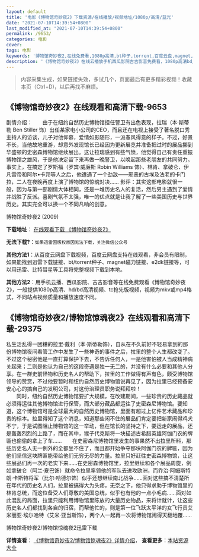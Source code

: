 ```yaml
---
layout: default
title: '电影《博物馆奇妙夜2》下载资源/在线播放/视频地址/1080p/高清/蓝光'
date: "2021-07-10T14:39:54+0800"
last_modified_at: "2021-07-10T14:39:54+0800"
permalink: /9653/
categories: 电影
cover:
tags: 电影
keywords: '博物馆奇妙夜2,在线免费看,1080p高清,bt种子,torrent,百度云盘,magnet,磁力链,迅雷下载资源'
description: '《博物馆奇妙夜2》在线云播放手机西瓜影院吉吉影音免费看，1080p高清bd/hd未删减完整版和tc抢先枪版，mkv/mp4格式，附带bt/torrent种子、magnet/磁力链、百度云盘、网盘资源迅雷下载链接'
---
```


>内容采集生成，如果链接失效，多试几个，页面最后有更多精彩视频！收藏本页（Ctrl+D)，以后再找不麻烦。


## 《博物馆奇妙夜2》在线观看和高清下载-9653

剧情介绍：　　由于在纽约自然历史博物馆担任警卫有出色表现，拉瑞（本·斯蒂勒 Ben Stiller 饰）出任某家电小公司的CEO，而且还在电视上接受了著名脱口秀主持人的访谈，儿子对他仰慕，爱情如影随形，一派春风得意的样子。不过，好景不长，当他故地重游，却意外发现馆长已经因为更新展览并准备把过时的展品挪到华盛顿的史密森博物馆继续展出。这让拉瑞感到有些气愤，他觉得自己有责任重振博物馆之雄风，于是他决定留下来再做一晚警卫，以唤起那些老朋友的共同努力。事实上，在搞定了罗斯福（罗宾·威廉斯 Robin Williams 饰）、林肯、拿破仑、伊凡雷帝和阿尔•卡邦等人之后，他遭遇了一个劲敌——邪恶的古埃及法老的卡门拉，二人在夜晚再度上演了博物馆的惊魂对决…… 影评：其实这部电影就很一般，因为与第一部剧情大体相同，还是一堆历史名人的复活，然后男主遇到了爱情并战胜了反派。喜剧气氛不太强，唯一的优点就是让我了解了一些美国历史与世界历史。其实完全可以换一个不同凡响的创意。


博物馆奇妙夜2 (2009)

**下载地址**： [在线观看下载 《博物馆奇妙夜2》](https://www.btbtdy.me/btdy/dy9181.html) 


**无法下载?**：`如果迅雷因版权原因无法下载，关注微信公众号 `

**其他方法1**：从百度云网盘下载视频，百度云网盘支持在线观看，非会员有限制，如果能找到迅雷下载链接、bt/torrent种子、magnet磁力链接、e2dk链接等，可以用迅雷、比特彗星等工具将完整视频下载到本地。

**其他方法2**：用手机云播、西瓜影院、吉吉影音等在线免费观看《博物馆奇妙夜2》，一般提供1080p高清、hd/bd高清视频、tc抢先版视频，视频为mkv或mp4格式，不同站点视频质量和播放速度不同。


## 《博物馆奇妙夜2/博物馆惊魂夜2》在线观看和高清下载-29375

私生活乱得一团糟的拉里&middot;戴利（本·斯蒂勒饰），自从在不久前好不轻易拿到的那份博物馆夜间看管工作中发生了一些神奇的事件之后，拉里的整个人生都改变了。不过这个秘密他是一直打算保护下去，不告诉任何人，一是他害怕被人当成精神病关起来；二则是他认为自己的这段奇遇是独一无二的，并没有什么必要和其他人分享。在一群史前怪物和历史名人的帮助下，拉里的工作做得有声有色，颇受博物馆领导的赞赏，不过他要暂时和纽约自然历史博物馆说再见了，因为拉里已经预备安安心心的搞自己的发明公司，对这份治理员职务说拜拜啦！<br />　　同时，纽约自然历史博物馆要扩大规模，在改建期间，一些珍贵的历史藏品就必须得运往其他博物馆进行保管，而大部分藏品都运往了史密森尼博物馆。要知道，这个博物馆可是全球最大的自然历史博物馆，里面有超过上亿件艺术藏品和珍贵的标本。拉里得知了这个消息，知道那些闲不住的展品们肯定要把新家闹得鸡犬不宁，于是试图阻止博物馆的这一举动，但在馆长的坚持之下，要运走的展品，还是轰轰烈烈的上路了，而在其中，猴子代克斯将一块描述古希腊英雄阿伽门农的牌匾也偷偷的拿上了车&hellip;…　　在史密森尼博物馆里发生的事果然不出拉里所料，那些历史名人无一例外的全都坐不住了，而且都开始争夺那块阿伽门农的牌匾，因为他们坚信这块牌匾能带给他们无穷无尽的力量。拉里只好赶往史密森博物馆，让这些展品们再一次的老实下来……在史密森博物馆里，拉里继续和各个展品周旋，例如拿破仑（阿兰&middot;夏巴饰）就命令拉里率领他的军队去进攻欧洲，而乔治&middot;阿姆斯特朗&middot;卡斯特将军（比尔·哈德尔饰）似乎还想继续南北战争&hellip;…面对这些搞不清楚所在年代的历史名人们，拉里被搞得大为头疼，无奈之下，他只得求助于博物馆里的林肯总统，而这位备受人们尊敬的美国总统，似乎也有他的一点小毛病……面对如此混乱的局面，拉里只能利用博物馆里陈放的大量历史物品，来将计就计，让这些历史名人们都找到各自的归宿，而帮他忙的，则是第一位飞跃太平洋的女飞行员艾米丽亚&middot;埃尔哈特（艾米&middot;亚当斯饰），两个人一起再一次将博物馆闹得天翻地覆&hellip;…


博物馆奇妙夜2/博物馆惊魂夜2迅雷下载

**详情查看**： [《博物馆奇妙夜2/博物馆惊魂夜2》详情介绍](/movie/29375/)， **查看更多**：[本站资源大全](/movie/t/all/)

